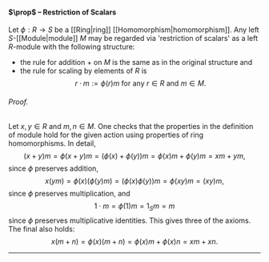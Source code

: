 #### $\prop$ – Restriction of Scalars
Let $\phi: R \to S$ be a [[Ring|ring]] [[Homomorphism|homomorphism]]. Any left $S$-[[Module|module]] $M$ may be regarded via 'restriction of scalars' as a left $R$-module with the following structure:
- the rule for addition $+$ on $M$ is the same as in the original structure and
- the rule for scaling by elements of $R$ is
$$r \cdot m := \phi(r)m \text{ for any }r \in R \text{ and }m\in M.$$
###### *Proof.* 
Let $x,y \in R$ and $m,n \in M$. One checks that the properties in the definition of module hold for the given action using properties of ring homomorphisms. In detail, 
$$
(x+y)m =\phi(x + y)m= (\phi(x)+\phi(y))m=\phi(x)m + \phi(y)m=xm+ym,
$$
since $\phi$ preserves addition, 
$$
x(ym)=\phi(x) (\phi(y)m) = (\phi(x) \phi(y)) m = \phi(xy) m = (xy) m,
$$
since $\phi$ preserves multiplication,  and
$$
1 \cdot m = \phi(1) m = 1_S m = m
$$
since $\phi$ preserves multiplicative identities. This gives three of the axioms. The final also holds:
$$x(m + n) = \phi(x) (m+n) = \phi(x)m + \phi(x)n = xm + xn.$$
***